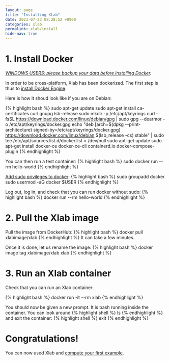```yaml
---
layout: page
title: "Installing XLab"
date: 2023-07-23 08:28:52 +0900
categories: xlab
permalink: xlab/install
hide-nav: true
---
```


# 1. Install Docker

_[WINDOWS USERS: please backup your data before installing Docker][windows]._

In order to be cross-platform, Xlab has been dockerized. The first step is thus to [install Docker Engine][docker].

Here is how it shoud look like if you are on Debian:

{% highlight bash %}
sudo apt-get update
sudo apt-get install ca-certificates curl gnupg lsb-release
sudo mkdir -p /etc/apt/keyrings
curl -fsSL https://download.docker.com/linux/debian/gpg | sudo gpg --dearmor -o /etc/apt/keyrings/docker.gpg
echo "deb [arch=$(dpkg --print-architecture) signed-by=/etc/apt/keyrings/docker.gpg] https://download.docker.com/linux/debian $(lsb_release -cs) stable" | sudo tee /etc/apt/sources.list.d/docker.list > /dev/null
sudo apt-get update
sudo apt-get install docker-ce docker-ce-cli containerd.io docker-compose-plugin
{% endhighlight %}

You can then run a test container:
{% highlight bash %}
sudo docker run --rm hello-world
{% endhighlight %}

[Add sudo privileges to docker][sudo]:
{% highlight bash %}
sudo groupadd docker
sudo usermod -aG docker $USER
{% endhighlight %}

Log out, log in, and check that you can run docker without sudo:
{% highlight bash %}
docker run --rm hello-world
{% endhighlight %}

# 2. Pull the Xlab image

Pull the image from DockerHub:
{% highlight bash %}
docker pull xlabimage/xlab
{% endhighlight %}
It can take a few minutes.

Once it is done, let us rename the image:
{% highlight bash %}
docker image tag xlabimage/xlab xlab
{% endhighlight %}

# 3. Run an Xlab container

Check that you can run an Xlab container:

{% highlight bash %}
docker run -it --rm xlab
{% endhighlight %}

You should now be given a new prompt. It is bash running inside the container.
You can look around
{% highlight shell %}
ls
{% endhighlight %}
and exit the container:
{% highlight shell %}
exit
{% endhighlight %}

# Congratulations!

You can now used Xlab and [compute your first example][example].

[example]: /xlab/catenoid
[docker]: https://docs.docker.com/engine/install/
[windows]: https://github.com/docker/for-win/issues/1549
[sudo]: https://docs.docker.com/engine/install/linux-postinstall/#manage-docker-as-a-non-root-user
[download]: https://drive.google.com/u/0/uc?id=1GVyO0bixvcIXBdPFdlXunCepdSrl89M4&export=download

